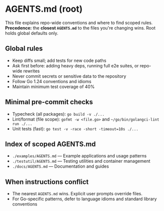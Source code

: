 <!-- Managed by agent: keep sections and order; edit content, not structure. Last updated: 2025-09-29 -->

# AGENTS.md (root)

This file explains repo-wide conventions and where to find scoped rules.
**Precedence:** the **closest `AGENTS.md`** to the files you're changing wins. Root holds global defaults only.

## Global rules
- Keep diffs small; add tests for new code paths
- Ask first before: adding heavy deps, running full e2e suites, or repo-wide rewrites
- Never commit secrets or sensitive data to the repository
- Follow Go 1.24 conventions and idioms
- Maintain minimum test coverage of 40%

## Minimal pre-commit checks
- Typecheck (all packages): `go build -v ./...`
- Lint/format (file scope): `gofmt -w <file.go>` and `~/go/bin/golangci-lint run ./...`
- Unit tests (fast): `go test -v -race -short -timeout=10s ./...`

## Index of scoped AGENTS.md
- `./examples/AGENTS.md` — Example applications and usage patterns
- `./testutil/AGENTS.md` — Testing utilities and container management
- `./docs/AGENTS.md` — Documentation and guides

## When instructions conflict
- The nearest `AGENTS.md` wins. Explicit user prompts override files.
- For Go-specific patterns, defer to language idioms and standard library conventions